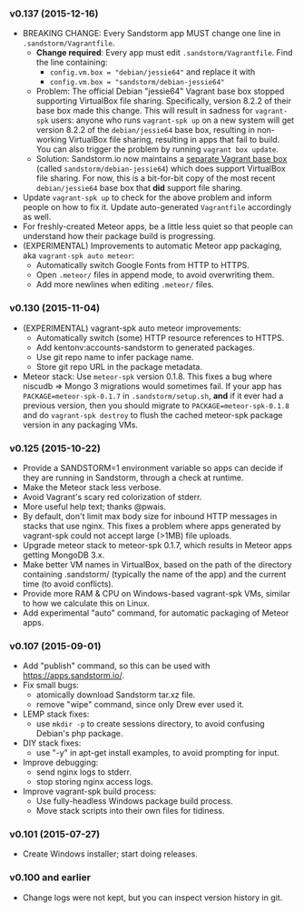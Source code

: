 ### v0.137 (2015-12-16)
- BREAKING CHANGE: Every Sandstorm app MUST change one line in `.sandstorm/Vagrantfile`.
    - **Change required**: Every app must edit `.sandstorm/Vagrantfile`. Find the line containing:
        - `config.vm.box = "debian/jessie64"` and replace it with
        - `config.vm.box = "sandstorm/debian-jessie64"`
    - Problem: The official Debian "jessie64" Vagrant base box stopped supporting
      VirtualBox file sharing. Specifically, version 8.2.2 of their base box made
      this change. This will result in sadness for `vagrant-spk` users: anyone who
      runs `vagrant-spk up` on a new system will get version 8.2.2 of the `debian/jessie64`
      base box, resulting in non-working VirtualBox file sharing, resulting in apps that
      fail to build. You can also trigger the problem by running `vagrant box update`.
    - Solution: Sandstorm.io now maintains a
      [separate Vagrant base box](https://atlas.hashicorp.com/sandstorm/boxes/debian-jessie64)
      (called `sandstorm/debian-jessie64`) which does support VirtualBox file sharing.
      For now, this is a bit-for-bit copy of the most recent `debian/jessie64` base box
      that **did** support file sharing.
- Update `vagrant-spk up` to check for the above problem and inform people on
  how to fix it. Update auto-generated `Vagrantfile` accordingly as well.
- For freshly-created Meteor apps, be a little less quiet so that people can
  understand how their package build is progressing.
- (EXPERIMENTAL) Improvements to automatic Meteor app packaging, aka
  `vagrant-spk auto meteor`:
    - Automatically switch Google Fonts from HTTP to HTTPS.
    - Open `.meteor/` files in append mode, to avoid overwriting them.
    - Add more newlines when editing `.meteor/` files.

### v0.130 (2015-11-04)
- (EXPERIMENTAL) vagrant-spk auto meteor improvements:
    - Automatically switch (some) HTTP resource references to HTTPS.
    - Add kentonv:accounts-sandstorm to generated packages.
    - Use git repo name to infer package name.
    - Store git repo URL in the package metadata.
- Meteor stack: Use `meteor-spk` version 0.1.8. This fixes a bug where
  niscudb => Mongo 3 migrations would sometimes fail. If your app has
  `PACKAGE=meteor-spk-0.1.7` in `.sandstorm/setup.sh`, **and** if it
  ever had a previous version, then you should migrate to
  `PACKAGE=meteor-spk-0.1.8` and do `vagrant-spk destroy` to flush the
  cached meteor-spk package version in any packaging VMs.

### v0.125 (2015-10-22)
- Provide a SANDSTORM=1 environment variable so apps can decide if they are
  running in Sandstorm, through a check at runtime.
- Make the Meteor stack less verbose.
- Avoid Vagrant's scary red colorization of stderr.
- More useful help text; thanks @pwais.
- By default, don't limit max body size for inbound HTTP messages in stacks
  that use nginx. This fixes a problem where apps generated by vagrant-spk
  could not accept large (>1MB) file uploads.
- Upgrade meteor stack to meteor-spk 0.1.7, which results in Meteor apps
  getting MongoDB 3.x.
- Make better VM names in VirtualBox, based on the path of the directory
  containing .sandstorm/ (typically the name of the app) and the current
  time (to avoid conflicts).
- Provide more RAM & CPU on Windows-based vagrant-spk VMs, similar to how
  we calculate this on Linux.
- Add experimental "auto" command, for automatic packaging of Meteor apps.

### v0.107 (2015-09-01)
- Add "publish" command, so this can be used with https://apps.sandstorm.io/.
- Fix small bugs:
    - atomically download Sandstorm tar.xz file.
    - remove "wipe" command, since only Drew ever used it.
- LEMP stack fixes:
    - use `mkdir -p` to create sessions directory, to avoid confusing Debian's php package.
- DIY stack fixes:
    - use "-y" in apt-get install examples, to avoid prompting for input.
- Improve debugging:
    - send nginx logs to stderr.
    - stop storing nginx access logs.
- Improve vagrant-spk build process:
    - Use fully-headless Windows package build process.
    - Move stack scripts into their own files for tidiness.

### v0.101 (2015-07-27)
- Create Windows installer; start doing releases.

### v0.100 and earlier
- Change logs were not kept, but you can inspect version history in git.
